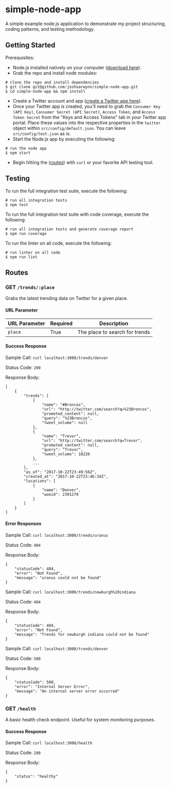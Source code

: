# simple-node-app
A simple example node.js application to demonstrate my project structuring, coding patterns, and testing methodology.

## Getting Started

Prerequisites:
- Node.js installed natively on your computer ([download here](https://nodejs.org/)).
- Grab the repo and install node modules:

```shell
# clone the repo and install dependencies
$ git clone git@github.com:joshuarwynn/simple-node-app.git
$ cd simple-node-app && npm install
```

- Create a Twitter account and app ([create a Twitter app here](https://apps.twitter.com/)).
- Once your Twitter app is created, you'll need to grab the `Consumer Key (API Key)`, `Consumer Secret (API Secret)`, `Access Token`, and `Access Token Secret` from the "Keys and Access Tokens" tab in your Twitter app portal. Place these values into the respective properties in the `twitter` object within `src/config/default.json`. You can leave `src/config/test.json` as is.
- Start the Node.js app by executing the following:

```shell
# run the node app
$ npm start
```

- Begin hitting the ([routes](#routes)) with `curl` or your favorite API testing tool.

## Testing

To run the full integration test suite, execute the following:

```shell
# run all integration tests
$ npm test
```

To run the full integration test suite with code coverage, execute the following:

```shell
# run all integration tests and generate coverage report
$ npm run coverage
```

To run the linter on all code, execute the following:

```shell
# run linter on all code
$ npm run lint
```

## Routes

### GET `/trends/:place`

Grabs the latest trending data on Twitter for a given place.

#### URL Parameter

| URL Parameter | Required      | Description |
| ------------- | ------------- | ----------- |
| `place`      | True          | The place to search for trends |

#### Success Response

Sample Call: `curl localhost:3000/trends/denver`

Status Code: `200`

Response Body:
```
[
	{
		"trends": [
			{
				"name": "#Broncos",
				"url": "http://twitter.com/search?q=%23Broncos",
				"promoted_content": null,
				"query": "%23Broncos",
				"tweet_volume": null
			},
			{
				"name": "Trevor",
				"url": "http://twitter.com/search?q=Trevor",
				"promoted_content": null,
				"query": "Trevor",
				"tweet_volume": 18226
			},
			...
		],
		"as_of": "2017-10-22T23:49:56Z",
		"created_at": "2017-10-22T23:46:34Z",
		"locations": [
			{
				"name": "Denver",
				"woeid": 2391279
			}
		]
	}
]
```

#### Error Responses

Sample Call: `curl localhost:3000/trends/uranus`

Status Code: `404`

Response Body:
```
{
	"statusCode": 404,
	"error": "Not Found",
	"message": "uranus could not be found"
}
```

Sample Call: `curl localhost:3000/trends/newburgh%20indiana`

Status Code: `404`

Response Body:
```
{
	"statusCode": 404,
	"error": "Not Found",
	"message": "Trends for newburgh indiana could not be found"
}
```

Sample Call: `curl localhost:3000/trends/denver`

Status Code: `500`

Response Body:
```
{
	"statusCode": 500,
	"error": "Internal Server Error",
	"message": "An internal server error occurred"
}
```

### GET `/health`

A basic health check endpoint. Useful for system monitoring purposes.

#### Success Response

Sample Call: `curl localhost:3000/health`

Status Code: `200`

Response Body:
```
{
	"status": "healthy"
}
```
